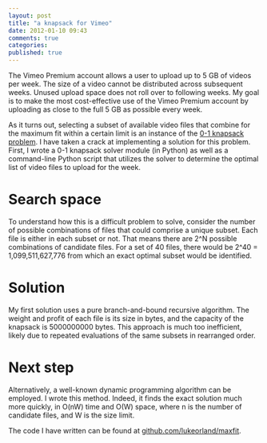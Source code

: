 ```yaml
---
layout: post
title: "a knapsack for Vimeo"
date: 2012-01-10 09:43
comments: true
categories: 
published: true
---
```


The Vimeo Premium account allows a user to upload up to 5 GB of videos per week. The size of a video cannot be distributed across subsequent weeks. Unused upload space does not roll over to following weeks. My goal is to make the most cost-effective use of the Vimeo Premium account by uploading as close to the full 5 GB as possible every week.

As it turns out, selecting a subset of available video files that combine for the maximum fit within a certain limit is an instance of the [0-1 knapsack problem](http://en.wikipedia.org/wiki/Knapsack_problem#0-1_knapsack_problem). I have taken a crack at implementing a solution for this problem. First, I wrote a 0-1 knapsack solver module (in Python) as well as a command-line Python script that utilizes the solver to determine the optimal list of video files to upload for the week.

# Search space
To understand how this is a difficult problem to solve, consider the number of possible combinations of files that could comprise a unique subset. Each file is either in each subset or not. That means there are 2^N possible combinations of candidate files. For a set of 40 files, there would be 2^40 = 1,099,511,627,776 from which an exact optimal subset would be identified.

# Solution
My first solution uses a pure branch-and-bound recursive algorithm. The weight and profit of each file is its size in bytes, and the capacity of the knapsack is 5000000000 bytes. This approach is much too inefficient, likely due to repeated evaluations of the same subsets in rearranged order.

# Next step
Alternatively, a well-known dynamic programming algorithm can be employed. I wrote this method. Indeed, it finds the exact solution much more quickly, in O(nW) time and O(W) space, where n is the number of candidate files, and W is the size limit.

The code I have written can be found at [github.com/lukeorland/maxfit](https://github.com/lukeorland/maxfit).
